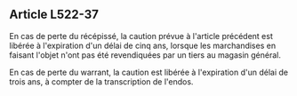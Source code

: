 Article L522-37
----
En cas de perte du récépissé, la caution prévue à l'article précédent est
libérée à l'expiration d'un délai de cinq ans, lorsque les marchandises en
faisant l'objet n'ont pas été revendiquées par un tiers au magasin général.

En cas de perte du warrant, la caution est libérée à l'expiration d'un délai de
trois ans, à compter de la transcription de l'endos.
